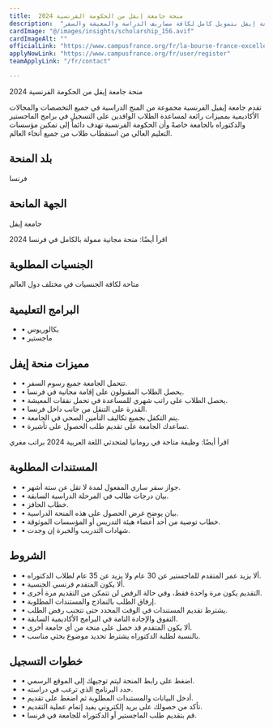```yaml
---
title:  منحة جامعة إيفل من الحكومة الفرنسية 2024 
description:  "فرصة ذهبية ممولة بالكامل من الحكومة الفرنسية في جامعة إيفل بتمويل كامل لكافة مصاريف الدراسة والمعيشة والسفر" 
cardImage: "@/images/insights/scholarship_156.avif" 
cardImageAlt: "" 
officialLink: "https://www.campusfrance.org/fr/la-bourse-france-excellence-eiffel" 
applyNowLink: "https://www.campusfrance.org/fr/user/register" 
teamApplyLink: "/fr/contact"

---
```


منحة جامعة إيفل من الحكومة الفرنسية 2024

تقدم جامعة إيفيل الفرنسية مجموعة من المنح الدراسية في جميع التخصصات والمجالات الأكاديمية بمميزات رائعة لمساعدة الطلاب الوافدين على التسجيل في برامج الماجستير والدكتوراه بالجامعة خاصةً وأن الحكومة الفرنسية تهدف دائماً إلى تمكين مؤسسات التعليم العالي من استقطاب طلاب من جميع أنحاء العالم.

## بلد المنحة

فرنسا

## الجهة المانحة

جامعة إيفل

اقرأ أيضًا: منحة مجانية ممولة بالكامل في فرنسا 2024

## الجنسيات المطلوبة

متاحة لكافة الجنسيات في مختلف دول العالم

## البرامج التعليمية

- • بكالوريوس
- • ماجستير

## مميزات منحة إيفل

- • تتحمل الجامعة جميع رسوم السفر.
- • يحصل الطلاب المقبولون على إقامة مجانية في فرنسا.
- • يحصل الطلاب على راتب شهري للمساعدة في تحمل نفقات المعيشة.
- • القدرة على التنقل من جانب داخل فرنسا.
- • يتم التكفل بجميع تكاليف التأمين الصحي في الجامعة.
- • تساعدك الجامعة على تقديم طلب الحصول على تأشيرة.

اقرأ أيضًا: وظيفة متاحة في رومانيا لمتحدثي اللغة العربية 2024 براتب مغري

## المستندات المطلوبة

- • جواز سفر ساري المفعول لمدة لا تقل عن ستة أشهر.
- • بيان درجات طالب في المرحلة الدراسية السابقة.
- • خطاب الحافز.
- • بيان يوضح غرض الحصول على هذه المنحة الدراسية.
- • خطاب توصية من أحد أعضاء هيئة التدريس أو المؤسسات الموثوقة.
- • شهادات التدريب والخبرة إن وجدت.

## الشروط

- • ألا يزيد عمر المتقدم للماجستير عن 30 عام ولا يزيد عن 35 عام لطلاب الدكتوراه.
- • ألا يكون المتقدم فرنسي الجنسية.
- • التقديم يكون مرة واحدة فقط، وفي حالة الرفض لن تتمكن من التقديم مرة أخرى.
- • إرفاق الطلب بالنماذج والمستندات المطلوبة.
- • يشترط تقديم المستندات في الوقت المحدد حتى تتجنب رفض الطلب.
- • التفوق والإجادة التامة في البرامج الأكاديمية السابقة.
- • ألا يكون المتقدم قد حصل على منحة من أي جامعة أخرى.
- • بالنسبة لطلبة الدكتوراه يشترط تحديد موضوع بحثي مناسب.

## خطوات التسجيل

- • اضغط على رابط المنحة ليتم توجيهك إلى الموقع الرسمي.
- • حدد البرنامج الذي ترغب في دراسته.
- • أدخل البيانات والمستندات المطلوبة ثم اضغط على تقديم.
- • تأكد من حصولك على بريد إلكتروني يفيد إتمام عملية التقديم.
- • قم بتقديم طلب الماجستير أو الدكتوراه للجامعة في فرنسا.

